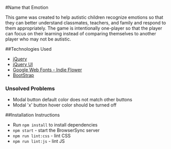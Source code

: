 #Name that Emotion

This game was created to help autistic children recognize emotions so that they can better understand classmates, teachers, and family and respond to them appropriately. The game is intentionally one-player so that the player can focus on their learning instead of comparing themselves to another player who may not be autistic.

##Technologies Used
* [jQuery](http://jquery.com)
* [jQuery UI](http://jqueryui.com)
* [Google Web Fonts - Indie Flower](http://google.com/fonts)
* [BootStrap](https://netdna.bootstrapcdn.com)

### Unsolved Problems
* Modal button default color does not match other buttons
* Modal 'x' button hover color should be turned off  

##Installation Instructions

* Run `npm install` to install dependencies
* `npm start` - start the BrowserSync server
* `npm run lint:css` - lint CSS
* `npm run lint:js` - lint JS

